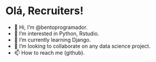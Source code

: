 # Olá, Recruiters!

- 👋 Hi, I’m @bentoprogramador.
- 👀 I’m interested in Python, Rstudio.
- 🌱 I’m currently learning Django.
- 💞️ I’m looking to collaborate on any data science project.
- 📫 How to reach me (github).

<!---
bentoprogramador/bentoprogramador is a ✨ special ✨ repository because its `README.md` (this file) appears on your GitHub profile.
You can click the Preview link to take a look at your changes.
--->
